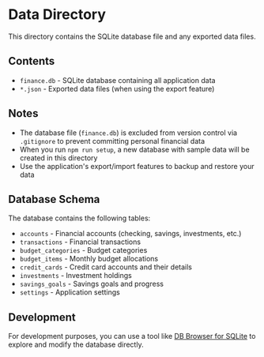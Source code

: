 # Data Directory

This directory contains the SQLite database file and any exported data files.

## Contents

- `finance.db` - SQLite database containing all application data
- `*.json` - Exported data files (when using the export feature)

## Notes

- The database file (`finance.db`) is excluded from version control via `.gitignore` to prevent committing personal financial data
- When you run `npm run setup`, a new database with sample data will be created in this directory
- Use the application's export/import features to backup and restore your data

## Database Schema

The database contains the following tables:

- `accounts` - Financial accounts (checking, savings, investments, etc.)
- `transactions` - Financial transactions
- `budget_categories` - Budget categories
- `budget_items` - Monthly budget allocations
- `credit_cards` - Credit card accounts and their details
- `investments` - Investment holdings
- `savings_goals` - Savings goals and progress
- `settings` - Application settings

## Development

For development purposes, you can use a tool like [DB Browser for SQLite](https://sqlitebrowser.org/) to explore and modify the database directly. 